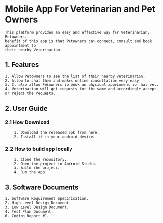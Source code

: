 # Mobile App For Veterinarian and Pet Owners
    This platform provides an easy and effective way for Veterinarian, Petowners.  
    benefit of this app is that Petowners can connect, consult and book appointment to  
    their nearby Veterinarian.

## 1. Features
    1. Allow Petowners to see the list of their nearby Veterinarian.
    2. Allow to chat them and makes online consultation very easy.
    3. It also allow Petowners to book an physical appoinment to that vet.
    4. Veterinarian will get requests for the same and accordingly accept or reject the requests.
## 2. User Guide
 ### 2.1 How Download
        1. Download the released apk from here.
        2. Install it in your android device.
   ### 2.2 How to build app locally
        1. Clone the repository.
        2. Open the project in Android Studio.
        3. Build the project.
        4. Run the app.
## 3. Software Documents
    1. Software Requirement Specification.
    2. High Level Design Document.
    3. Low Level Design Document.
    4. Test Plan Document.
    6. Coding Report #1.
